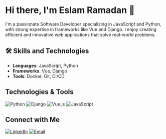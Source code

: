 # Hi there, I'm Eslam Ramadan 👋

I'm a passionate Software Developer specializing in JavaScript and Python, with strong expertise in frameworks like Vue and Django. I enjoy creating efficient and innovative web applications that solve real-world problems. 

## 🛠 Skills and Technologies
- **Languages**: JavaScript, Python
- **Frameworks**: Vue, Django
- **Tools**: Docker, Git, CI/CD

## Technologies & Tools

![Python](https://img.shields.io/badge/-Python-333333?style=flat&logo=python)
![Django](https://img.shields.io/badge/-Django-333333?style=flat&logo=django)
![Vue.js](https://img.shields.io/badge/-Vue.js-333333?style=flat&logo=vue.js)
![JavaScript](https://img.shields.io/badge/-JavaScript-333333?style=flat&logo=javascript)



## Connect with Me

[![LinkedIn](https://img.shields.io/badge/-LinkedIn-333333?style=flat&logo=linkedin)](https://www.linkedin.com/in/eslam-ramadan-eslamrm/)
[![Email](https://img.shields.io/badge/-Email-333333?style=flat&logo=gmail)](eslam4523@gmail.com)

